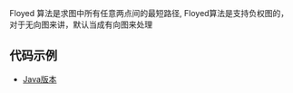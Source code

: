 Floyed 算法是求图中所有任意两点间的最短路径, Floyed算法是支持负权图的， 对于无向图来讲，默认当成有向图来处理

## 代码示例
- [Java版本](../../../../tree/java/WeightGraph/src/Floyed.java) 